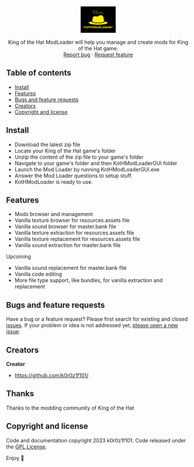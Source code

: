 <p align="center">
    <img src="https://github.com/ModTheHat/KotHModLoader/blob/main/favicon.png" alt="Logo" width=96 height=72>

  <p align="center">
    King of the Hat ModLoader will help you manage and create mods for King of the Hat game.
    <br>
    <a href="https://github.com/ModTheHat/KotHModLoader/issues/new?template=bug.md">Report bug</a>
    ·
    <a href="https://github.com/ModTheHat/KotHModLoader/issues/new?template=feature.md&labels=feature">Request feature</a>
  </p>
</p>


## Table of contents

- [Install](#install)
- [Features](#features)
- [Bugs and feature requests](#bugs-and-feature-requests)
- [Creators](#creators)
- [Copyright and license](#copyright-and-license)


## Install

- Download the latest zip file
- Locate your King of the Hat game's folder
- Unzip the content of the zip file to your game's folder
- Navigate to your game's folder and then KotHModLoaderGUI folder
- Launch the Mod Loader by running KotHModLoaderGUI.exe
- Answer the Mod Loader questions to setup stuff.
- KotHModLoader is ready to use.

## Features

- Mods browser and management
- Vanilla texture browser for resources.assets file
- Vanilla sound browser for master.bank file
- Vanilla texture extraction for resources.assets file
- Vanilla texture replacement for resources.assets file
- Vanilla sound extraction for master.bank file

Upcoming
- Vanilla sound replacement for master.bank file
- Vanilla code editing
- More file type support, like bundles, for vanilla extraction and replacement

## Bugs and feature requests

Have a bug or a feature request? Please first search for existing and closed [issues](https://github.com/ModTheHat/KotHModLoader/issues). If your problem or idea is not addressed yet, [please open a new issue](https://github.com/ModTheHat/KotHModLoader/issues/new).

## Creators

**Creator**

- <https://github.com/k0r0z1f101/>

## Thanks

Thanks to the modding community of King of the Hat

## Copyright and license

Code and documentation copyright 2023 k0r0z1f101. Code released under the [GPL License](https://github.com/ModTheHat/KotHModLoader/blob/main/LICENSE).

Enjoy :metal:
